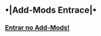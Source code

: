 <DOCTYPE-html>
<html>
<head>
<h1>•|Add-Mods Entrace|•</h1>
</head>
<div class=menu_btn>
               <a href="menu.html">
                  <h2>Entrar no Add-Mods!</h2>
               </a>
           </div>
<body>
</body>
</html>

